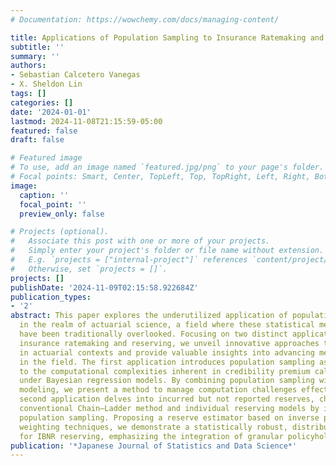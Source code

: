 ```yaml
---
# Documentation: https://wowchemy.com/docs/managing-content/

title: Applications of Population Sampling to Insurance Ratemaking and Reserving
subtitle: ''
summary: ''
authors:
- Sebastian Calcetero Vanegas
- X. Sheldon Lin
tags: []
categories: []
date: '2024-01-01'
lastmod: 2024-11-08T21:15:59-05:00
featured: false
draft: false

# Featured image
# To use, add an image named `featured.jpg/png` to your page's folder.
# Focal points: Smart, Center, TopLeft, Top, TopRight, Left, Right, BottomLeft, Bottom, BottomRight.
image:
  caption: ''
  focal_point: ''
  preview_only: false

# Projects (optional).
#   Associate this post with one or more of your projects.
#   Simply enter your project's folder or file name without extension.
#   E.g. `projects = ["internal-project"]` references `content/project/deep-learning/index.md`.
#   Otherwise, set `projects = []`.
projects: []
publishDate: '2024-11-09T02:15:58.922684Z'
publication_types:
- '2'
abstract: This paper explores the underutilized application of population sampling
  in the realm of actuarial science, a field where these statistical methodologies
  have been traditionally overlooked. Focusing on two distinct applications within
  insurance ratemaking and reserving, we unveil innovative approaches to address challenges
  in actuarial contexts and provide valuable insights into advancing methodologies
  in the field. The first application introduces population sampling as a solution
  to the computational complexities inherent in credibility premium calculation, particularly
  under Bayesian regression models. By combining population sampling with surrogate
  modeling, we present a method to manage computation challenges effectively. The
  second application delves into incurred but not reported reserves, challenging the
  conventional Chain–Ladder method and individual reserving models by incorporating
  population sampling. Proposing a reserve estimator based on inverse probability
  weighting techniques, we demonstrate a statistically robust, distribution-free method
  for IBNR reserving, emphasizing the integration of granular policyholder information.
publication: '*Japanese Journal of Statistics and Data Science*'
---
```

